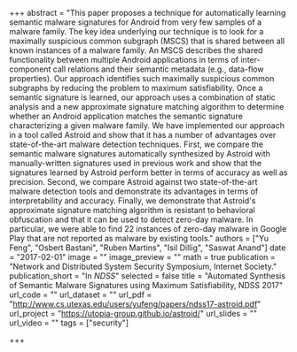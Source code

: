 +++
abstract = "This paper proposes a technique for automatically learning semantic malware signatures for Android from very few samples of a malware family. The key idea underlying our technique is to look for a maximally suspicious common subgraph (MSCS) that is shared between all known instances of a malware family. An MSCS describes the shared functionality between multiple Android applications in terms of  inter-component call relations and their semantic metadata (e.g., data-flow properties). Our approach identifies such maximally suspicious common subgraphs by reducing the problem to maximum satisfiability. Once a semantic signature is learned, our approach uses a combination of static analysis and a new approximate signature matching algorithm to determine whether an Android application matches the semantic signature characterizing a given malware family. We have implemented our approach in a tool called Astroid and show that it has a number of advantages over state-of-the-art malware detection techniques. First, we compare the semantic malware signatures automatically synthesized by Astroid with manually-written signatures used in previous work and show that the signatures learned by Astroid perform better in terms of accuracy as well as precision. Second, we compare Astroid against two  state-of-the-art malware detection tools and demonstrate its advantages in terms of interpretability and accuracy. Finally, we demonstrate that Astroid's approximate signature matching algorithm is resistant to behavioral obfuscation and that it can be used to detect zero-day malware. In particular, we were able to find 22 instances of zero-day malware in Google Play that are not reported as malware by existing tools."
authors = ["Yu Feng", "Osbert Bastani", "Ruben Martins", "Isil Dillig", "Saswat Anand"]
date = "2017-02-01"
image = ""
image_preview = ""
math = true
publication = "Network and Distributed System Security Symposium, Internet Society."
publication_short = "In *NDSS*"
selected = false
title = "Automated Synthesis of Semantic Malware Signatures using Maximum Satisfiability, NDSS 2017"
url_code = ""
url_dataset = ""
url_pdf = "http://www.cs.utexas.edu/users/yufeng/papers/ndss17-astroid.pdf"
url_project = "https://utopia-group.github.io/astroid/"
url_slides = ""
url_video = ""
tags = ["security"]

+++

